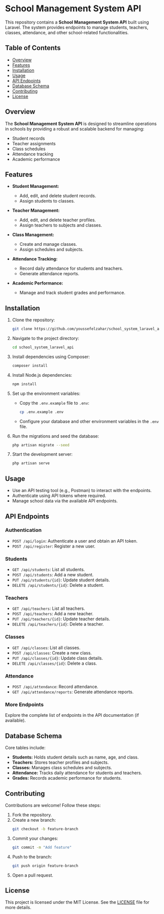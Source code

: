 # School Management System API

This repository contains a **School Management System API** built using Laravel. The system provides endpoints to manage students, teachers, classes, attendance, and other school-related functionalities.

## Table of Contents

- [Overview](#overview)
- [Features](#features)
- [Installation](#installation)
- [Usage](#usage)
- [API Endpoints](#api-endpoints)
- [Database Schema](#database-schema)
- [Contributing](#contributing)
- [License](#license)

## Overview

The **School Management System API** is designed to streamline operations in schools by providing a robust and scalable backend for managing:

- Student records
- Teacher assignments
- Class schedules
- Attendance tracking
- Academic performance

## Features

- **Student Management:**
  - Add, edit, and delete student records.
  - Assign students to classes.

- **Teacher Management:**
  - Add, edit, and delete teacher profiles.
  - Assign teachers to subjects and classes.

- **Class Management:**
  - Create and manage classes.
  - Assign schedules and subjects.

- **Attendance Tracking:**
  - Record daily attendance for students and teachers.
  - Generate attendance reports.

- **Academic Performance:**
  - Manage and track student grades and performance.

## Installation

1. Clone the repository:
   ```bash
   git clone https://github.com/youssefelzahar/school_system_laravel_api.git
   ```

2. Navigate to the project directory:
   ```bash
   cd school_system_laravel_api
   ```

3. Install dependencies using Composer:
   ```bash
   composer install
   ```

4. Install Node.js dependencies:
   ```bash
   npm install
   ```

5. Set up the environment variables:
   - Copy the `.env.example` file to `.env`:
     ```bash
     cp .env.example .env
     ```
   - Configure your database and other environment variables in the `.env` file.

6. Run the migrations and seed the database:
   ```bash
   php artisan migrate --seed
   ```

7. Start the development server:
   ```bash
   php artisan serve
   ```

## Usage

- Use an API testing tool (e.g., Postman) to interact with the endpoints.
- Authenticate using API tokens where required.
- Manage school data via the available API endpoints.

## API Endpoints

### Authentication
- `POST /api/login`: Authenticate a user and obtain an API token.
- `POST /api/register`: Register a new user.

### Students
- `GET /api/students`: List all students.
- `POST /api/students`: Add a new student.
- `PUT /api/students/{id}`: Update student details.
- `DELETE /api/students/{id}`: Delete a student.

### Teachers
- `GET /api/teachers`: List all teachers.
- `POST /api/teachers`: Add a new teacher.
- `PUT /api/teachers/{id}`: Update teacher details.
- `DELETE /api/teachers/{id}`: Delete a teacher.

### Classes
- `GET /api/classes`: List all classes.
- `POST /api/classes`: Create a new class.
- `PUT /api/classes/{id}`: Update class details.
- `DELETE /api/classes/{id}`: Delete a class.

### Attendance
- `POST /api/attendance`: Record attendance.
- `GET /api/attendance/reports`: Generate attendance reports.

### More Endpoints
Explore the complete list of endpoints in the API documentation (if available).

## Database Schema

Core tables include:

- **Students:** Holds student details such as name, age, and class.
- **Teachers:** Stores teacher profiles and subjects.
- **Classes:** Manages class schedules and subjects.
- **Attendance:** Tracks daily attendance for students and teachers.
- **Grades:** Records academic performance for students.

## Contributing

Contributions are welcome! Follow these steps:

1. Fork the repository.
2. Create a new branch:
   ```bash
   git checkout -b feature-branch
   ```
3. Commit your changes:
   ```bash
   git commit -m "Add feature"
   ```
4. Push to the branch:
   ```bash
   git push origin feature-branch
   ```
5. Open a pull request.

## License

This project is licensed under the MIT License. See the [LICENSE](LICENSE) file for more details.
